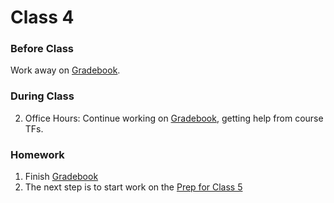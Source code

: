 # Class 4

### Before Class

Work away on [Gradebook][gradebook].

### During Class

2. Office Hours: Continue working on [Gradebook][gradebook], getting help from course TFs.

### Homework
1. Finish [Gradebook][gradebook]
2. The next step is to start work on the [Prep for Class 5](../class-5-prep)

[gradebook]: ../schedule/assignments/gradebook
